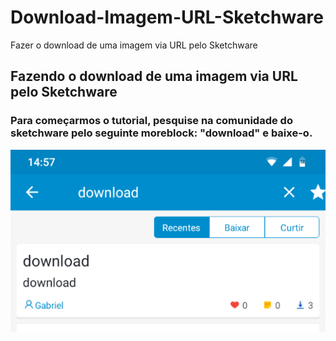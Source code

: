 # Download-Imagem-URL-Sketchware
Fazer o download de uma imagem via URL pelo Sketchware

## Fazendo o download de uma imagem via URL pelo Sketchware

### Para começarmos o tutorial, pesquise na comunidade do sketchware pelo seguinte moreblock: "download" e baixe-o.

![Print 1](https://github.com/Gabriel-True/Download-Imagem-URL-Sketchware/blob/main/Screenshot_20201027-145804.png)

